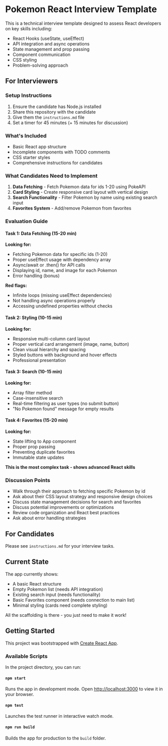 # Pokemon React Interview Template

This is a technical interview template designed to assess React developers on key skills including:
- React Hooks (useState, useEffect)
- API integration and async operations
- State management and prop passing
- Component communication
- CSS styling
- Problem-solving approach

## For Interviewers

### Setup Instructions
1. Ensure the candidate has Node.js installed
2. Share this repository with the candidate
3. Give them the `instructions.md` file
4. Set a timer for 45 minutes (+ 15 minutes for discussion)

### What's Included
- Basic React app structure
- Incomplete components with TODO comments
- CSS starter styles
- Comprehensive instructions for candidates

### What Candidates Need to Implement
1. **Data Fetching** - Fetch Pokemon data for ids 1-20 using PokeAPI
2. **Card Styling** - Create responsive card layout with vertical design
3. **Search Functionality** - Filter Pokemon by name using existing search input
4. **Favorites System** - Add/remove Pokemon from favorites

### Evaluation Guide

#### Task 1: Data Fetching (15-20 min)
**Looking for:**
- Fetching Pokemon data for specific ids (1-20) 
- Proper useEffect usage with dependency array
- Async/await or .then() for API calls
- Displaying id, name, and image for each Pokemon
- Error handling (bonus)

**Red flags:**
- Infinite loops (missing useEffect dependencies)
- Not handling async operations properly
- Accessing undefined properties without checks

#### Task 2: Styling (10-15 min)
**Looking for:**
- Responsive multi-column card layout
- Proper vertical card arrangement (image, name, button)
- Clean visual hierarchy and spacing
- Styled buttons with background and hover effects
- Professional presentation

#### Task 3: Search (10-15 min)
**Looking for:**
- Array filter method
- Case-insensitive search
- Real-time filtering as user types (no submit button)
- "No Pokemon found" message for empty results

#### Task 4: Favorites (15-20 min)
**Looking for:**
- State lifting to App component
- Proper prop passing
- Preventing duplicate favorites
- Immutable state updates

**This is the most complex task - shows advanced React skills**

### Discussion Points
- Walk through their approach to fetching specific Pokemon by id
- Ask about their CSS layout strategy and responsive design choices
- Discuss state management decisions for search and favorites
- Discuss potential improvements or optimizations
- Review code organization and React best practices
- Ask about error handling strategies

## For Candidates

Please see `instructions.md` for your interview tasks.

## Current State

The app currently shows:
- A basic React structure
- Empty Pokemon list (needs API integration)
- Existing search input (needs functionality)
- Basic Favorites component (needs connection to main list)
- Minimal styling (cards need complete styling)

All the scaffolding is there - you just need to make it work!

## Getting Started

This project was bootstrapped with [Create React App](https://github.com/facebook/create-react-app).

### Available Scripts

In the project directory, you can run:

#### `npm start`
Runs the app in development mode. Open [http://localhost:3000](http://localhost:3000) to view it in your browser.

#### `npm test`
Launches the test runner in interactive watch mode.

#### `npm run build`
Builds the app for production to the `build` folder.

